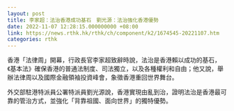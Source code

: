 ```yaml
---
layout: post
title: 李家超：法治香港成功基石　劉光源：法治強化香港優勢
date: 2022-11-07 12:28:15.000000000 +08:00
link: https://news.rthk.hk/rthk/ch/component/k2/1674545-20221107.htm
categories: rthk
---
```


香港「法律周」開幕，行政長官李家超致辭時說，法治是香港賴以成功的基石，《基本法》確保香港的普通法制度、司法獨立，以及各種權利和自由；他又說，舉辦法律周以及國際金融領袖投資峰會，象徵香港重回世界舞台。

外交部駐港特派員公署特派員劉光源說，香港實現由亂到治，證明法治是香港最可靠的管治方式，並強化「背靠祖國、面向世界」的獨特優勢。
